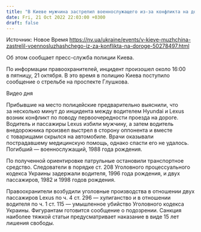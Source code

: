 ```yaml
---
title: "В Киеве мужчина застрелил военнослужащего из-за конфликта на дороге"
date: Fri, 21 Oct 2022 22:03:00 +0300
draft: false
---
```

Источник: Новое Время https://nv.ua/ukraine/events/v-kieve-muzhchina-zastrelil-voennosluzhashchego-iz-za-konflikta-na-doroge-50278497.html


 Об этом сообщает пресс-служба полиции Киева.

По информации правоохранителей, инцидент произошел около 16:00 в пятницу, 21 октября. В это время в полицию Киева поступило сообщение о стрельбе на проспекте Глушкова.

 Видео дня   

Прибывшие на место полицейские предварительно выяснили, что за несколько минут до инцидента между водителем Hyundai и Lexus возник конфликт по поводу первоочередности проезда на дороге. Водитель и пассажиры Lexus избили мужчину, а затем водитель внедорожника произвел выстрел в сторону оппонента и вместе с товарищами скрылся на автомобиле. Врачи оказывали пострадавшему медицинскую помощь, однако спасти его не удалось. Погибший — военнослужащий, 1988 года рождения.

По полученной ориентировке патрульные остановили транспортное средство. Следователи в порядке ст. 208 Уголовного процессуального кодекса Украины задержали водителя, 1996 года рождения, и двух пассажиров, 1982 и 1998 годов рождения.

Правоохранители возбудили уголовные производства в отношении двух пассажиров Lexus по ч. 4 ст. 296 — хулиганство и в отношении водителя по ч. 1 ст. 115 — умышленное убийство Уголовного кодекса Украины. Фигурантам готовится сообщение о подозрении. Санкция наиболее тяжкой статьи предусматривает наказание в виде 15 лет лишения свободы.
